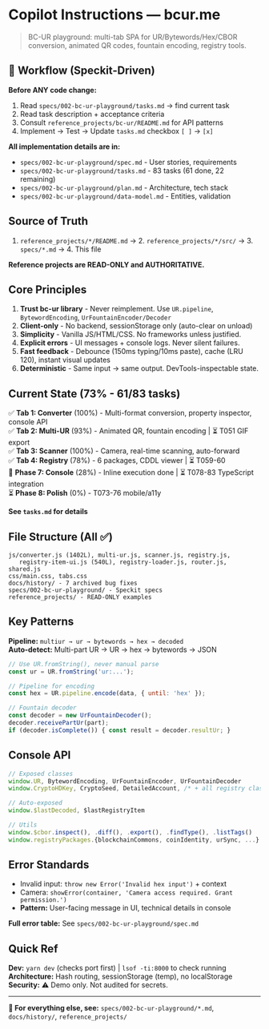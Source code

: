 # Copilot Instructions — bcur.me

> BC-UR playground: multi-tab SPA for UR/Bytewords/Hex/CBOR conversion, animated QR codes, fountain encoding, registry tools.

## 🎯 Workflow (Speckit-Driven)

**Before ANY code change:**
1. Read `specs/002-bc-ur-playground/tasks.md` → find current task
2. Read task description + acceptance criteria  
3. Consult `reference_projects/bc-ur/README.md` for API patterns
4. Implement → Test → Update `tasks.md` checkbox `[ ]` → `[x]`

**All implementation details are in:**
- `specs/002-bc-ur-playground/spec.md` - User stories, requirements
- `specs/002-bc-ur-playground/tasks.md` - 83 tasks (61 done, 22 remaining)
- `specs/002-bc-ur-playground/plan.md` - Architecture, tech stack
- `specs/002-bc-ur-playground/data-model.md` - Entities, validation

## Source of Truth

1. `reference_projects/*/README.md` → 2. `reference_projects/*/src/` → 3. `specs/*.md` → 4. This file

**Reference projects are READ-ONLY and AUTHORITATIVE.**

## Core Principles

1. **Trust bc-ur library** - Never reimplement. Use `UR.pipeline`, `BytewordEncoding`, `UrFountainEncoder/Decoder`
2. **Client-only** - No backend, sessionStorage only (auto-clear on unload)
3. **Simplicity** - Vanilla JS/HTML/CSS. No frameworks unless justified.
4. **Explicit errors** - UI messages + console logs. Never silent failures.
5. **Fast feedback** - Debounce (150ms typing/10ms paste), cache (LRU 120), instant visual updates
6. **Deterministic** - Same input → same output. DevTools-inspectable state.

## Current State (73% - 61/83 tasks)

✅ **Tab 1: Converter** (100%) - Multi-format conversion, property inspector, console API  
✅ **Tab 2: Multi-UR** (93%) - Animated QR, fountain encoding | ⏳ T051 GIF export  
✅ **Tab 3: Scanner** (100%) - Camera, real-time scanning, auto-forward  
✅ **Tab 4: Registry** (78%) - 6 packages, CDDL viewer | ⏳ T059-60  
🔄 **Phase 7: Console** (28%) - Inline execution done | ⏳ T078-83 TypeScript integration  
⏳ **Phase 8: Polish** (0%) - T073-76 mobile/a11y

**See `tasks.md` for details**

## File Structure (All ✅)

```
js/converter.js (1402L), multi-ur.js, scanner.js, registry.js,
   registry-item-ui.js (540L), registry-loader.js, router.js, shared.js
css/main.css, tabs.css
docs/history/ - 7 archived bug fixes
specs/002-bc-ur-playground/ - Speckit specs
reference_projects/ - READ-ONLY examples
```

## Key Patterns

**Pipeline:** `multiur → ur → bytewords → hex → decoded`  
**Auto-detect:** Multi-part UR → UR → hex → bytewords → JSON

```js
// Use UR.fromString(), never manual parse
const ur = UR.fromString('ur:...');

// Pipeline for encoding
const hex = UR.pipeline.encode(data, { until: 'hex' });

// Fountain decoder
const decoder = new UrFountainDecoder();
decoder.receivePartUr(part);
if (decoder.isComplete()) { const result = decoder.resultUr; }
```

## Console API

```js
// Exposed classes
window.UR, BytewordEncoding, UrFountainEncoder, UrFountainDecoder
window.CryptoHDKey, CryptoSeed, DetailedAccount, /* + all registry classes */

// Auto-exposed
window.$lastDecoded, $lastRegistryItem

// Utils
window.$cbor.inspect(), .diff(), .export(), .findType(), .listTags()
window.registryPackages.{blockchainCommons, coinIdentity, urSync, ...}
```

## Error Standards

- Invalid input: `throw new Error('Invalid hex input')` + context
- Camera: `showError(container, 'Camera access required. Grant permission.')`
- **Pattern:** User-facing message in UI, technical details in console

**Full error table:** See `specs/002-bc-ur-playground/spec.md`

## Quick Ref

**Dev:** `yarn dev` (checks port first) | `lsof -ti:8000` to check running  
**Architecture:** Hash routing, sessionStorage (temp), no localStorage  
**Security:** ⚠️ Demo only. Not audited for secrets.

---

**📖 For everything else, see:** `specs/002-bc-ur-playground/*.md`, `docs/history/`, `reference_projects/`
